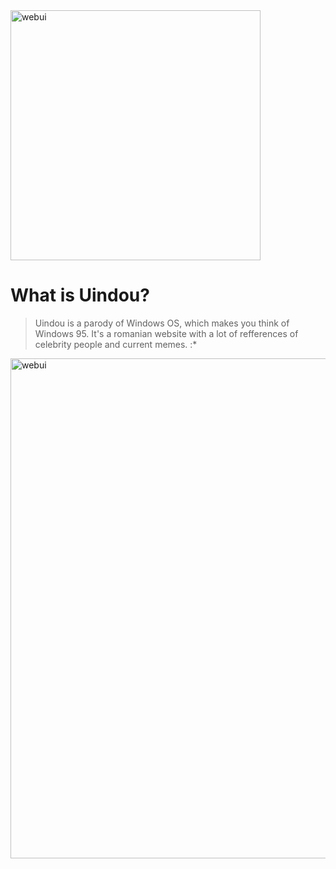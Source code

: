 <img width="400" alt="webui" src="https://github.com/Zaque-69/Uindou/blob/main/assets/Untitled.png">

# What is Uindou?

> Uindou is a parody of Windows OS, which makes you think of Windows 95. It's a romanian website with a lot of refferences of celebrity people and current memes. :*

<img width="800" alt="webui" src="https://github.com/Zaque-69/Uindou/blob/main/assets/uindou2.png">
